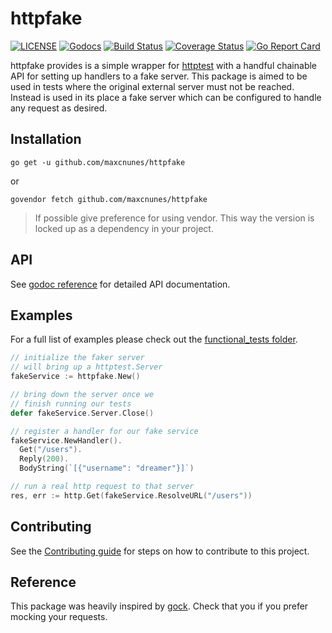 httpfake
========

[![LICENSE](https://img.shields.io/badge/license-MIT-orange.svg)](LICENSE)
[![Godocs](https://img.shields.io/badge/golang-documentation-blue.svg)](https://godoc.org/github.com/maxcnunes/httpfake)
[![Build Status](https://travis-ci.org/maxcnunes/httpfake.svg?branch=master)](https://travis-ci.org/maxcnunes/httpfake)
[![Coverage Status](https://coveralls.io/repos/github/maxcnunes/httpfake/badge.svg?branch=master)](https://coveralls.io/github/maxcnunes/httpfake?branch=master)
[![Go Report Card](https://goreportcard.com/badge/github.com/maxcnunes/httpfake)](https://goreportcard.com/report/github.com/maxcnunes/httpfake)

httpfake provides is a simple wrapper for [httptest](https://golang.org/pkg/net/http/httptest/) with a handful chainable API for setting up handlers to a fake server. This package is aimed to be used in tests where the original external server must not be reached. Instead is used in its place a fake server which can be configured to handle any request as desired.

## Installation

```
go get -u github.com/maxcnunes/httpfake
```

or

```
govendor fetch github.com/maxcnunes/httpfake
```

> If possible give preference for using vendor. This way the version is locked up as a dependency in your project.


## API

See [godoc reference](https://godoc.org/github.com/maxcnunes/httpfake) for detailed API documentation.

## Examples

For a full list of examples please check out the [functional_tests folder](/functional_tests).

```go
// initialize the faker server
// will bring up a httptest.Server
fakeService := httpfake.New()

// bring down the server once we
// finish running our tests
defer fakeService.Server.Close()

// register a handler for our fake service
fakeService.NewHandler().
  Get("/users").
  Reply(200).
  BodyString(`[{"username": "dreamer"}]`)

// run a real http request to that server
res, err := http.Get(fakeService.ResolveURL("/users"))
```

## Contributing

See the [Contributing guide](/CONTRIBUTING.md) for steps on how to contribute to this project.

## Reference

This package was heavily inspired by [gock](https://github.com/h2non/gock). Check that you if you prefer mocking your requests.
